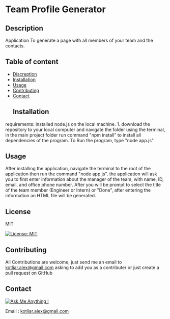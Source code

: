   # Team Profile Generator
  ## Description
  Application To generate a page with all members of your team and the contacts.
  ## Table of content
  * [Discreption](#Description)
* [Installation](#Installation)
* [Usage](#Usage)
* [Contributing](#Contributing)
* [Contact](#Contact)
  ## Installation
requirements: installed node.js on the local machine. 1. download the repository to your local computer and navigate the folder using the terminal, in the main project folder run command "npm install" to install all dependencies of the program. To Run the program, type "node app.js"
  ## Usage
After installing the application, navigate the terminal to the root of the application then run the command "node app.js". the application will ask you to first enter information about the manager of the team, with name, ID, email, and office phone number. After you will be prompt to select the title of the team member (Engineer or Intern) or "Done", after entering the information an HTML file will be generated. 
  ## License
MIT

  [![License: MIT](https://img.shields.io/badge/License-MIT-yellow.svg)](https://opensource.org/licenses/MIT)

  ## Contributing
All Contributions are welcome, just send me an email to kotliar.alex@gmail.com asking to add you as a contributer or just create a pull request on GitHub
  
  ## Contact 
[![Ask Me Anything !](https://img.shields.io/badge/Ask%20me-anything-1abc9c.svg)](https://GitHub.com/phonix375)

  
 Email : kotliar.alex@gmail.com
